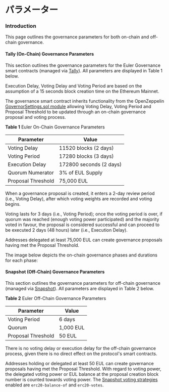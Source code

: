 # パラメーター

### Introduction

This page outlines the governance parameters for both on-chain and off-chain governance.

#### Tally (On-Chain) Governance Parameters

This section outlines the governance parameters for the Euler Governance smart contracts (managed via [Tally](https://www.tally.xyz/governance/eip155:1:0xd8E2114f6bCbaee83CDEB1bD6650a28BBcF144D5)). All parameters are displayed in Table 1 below.

Execution Delay, Voting Delay and Voting Period are based on the assumption of a 15 seconds block creation time on the Ethereum Mainnet.

The governance smart contract inherits functionality from the OpenZeppelin [GovernorSettings.sol module](https://github.com/OpenZeppelin/openzeppelin-contracts/blob/master/contracts/governance/extensions/GovernorSettings.sol) allowing Voting Delay, Voting Period and Proposal Threshold to be updated through an on-chain governance proposal and voting process.

**Table 1** Euler On-Chain Governance Parameters

| Parameter          | Value                   |
| ------------------ | ----------------------- |
| Voting Delay       | 11520 blocks (2 days)   |
| Voting Period      | 17280 blocks (3 days)   |
| Execution Delay    | 172800 seconds (2 days) |
| Quorum Numerator   | 3% of EUL Supply        |
| Proposal Threshold | 75,000 EUL              |

When a governance proposal is created, it enters a 2-day review period (i.e., Voting Delay), after which voting weights are recorded and voting begins.

Voting lasts for 3 days (i.e., Voting Period); once the voting period is over, if quorum was reached (enough voting power participated) and the majority voted in favour, the proposal is considered successful and can proceed to be executed 2 days (48 hours) later (i.e., Execution Delay).

Addresses delegated at least 75,000 EUL can create governance proposals having met the Proposal Threshold.

The image below depicts the on-chain governance phases and durations for each phase:

#### Snapshot (Off-Chain) Governance Parameters

This section outlines the governance parameters for off-chain governance (managed via [Snapshot](https://snapshot.org/#/eulerdao.eth/proposal/0x3b4b7e79c40df6860e7d612bdccc4969753e283dfd84673dc5fc4d201abcb317)). All parameters are displayed in Table 2 below.

**Table 2** Euler Off-Chain Governance Parameters

| Parameter          | Value     |
| ------------------ | --------- |
| Voting Period      | 6 days    |
| Quorum             | 1,000 EUL |
| Proposal Threshold | 50 EUL    |

There is no voting delay or execution delay for the off-chain governance process, given there is no direct effect on the protocol's smart contracts.

Addresses holding or delegated at least 50 EUL can create governance proposals having met the Proposal Threshold. With regard to voting power, the delegated voting power or EUL balance at the proposal creation block number is counted towards voting power. The [Snapshot voting strategies](https://docs.snapshot.org/strategies/what-is-a-strategy) enabled are `erc20-balance-of` and `erc20-votes`.
